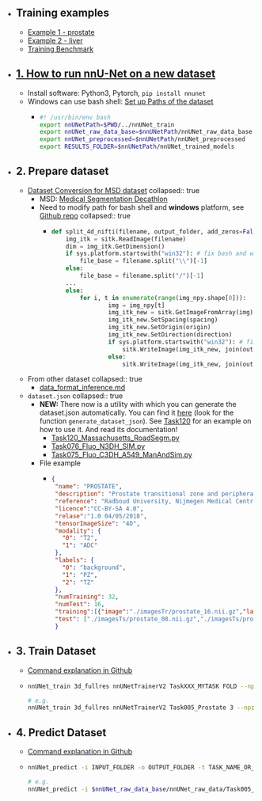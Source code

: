- ## Training examples
	- [Example 1 - prostate](https://github.com/MIC-DKFZ/nnUNet/blob/master/documentation/inference_example_Prostate.md)
	- [Example 2 - liver](https://github.com/MIC-DKFZ/nnUNet/blob/master/documentation/training_example_Hippocampus.md)
	- [Training Benchmark](https://github.com/MIC-DKFZ/nnUNet/blob/master/documentation/expected_epoch_times.md)
- ## [1. How to run nnU-Net on a new dataset](https://github.com/MIC-DKFZ/nnUNet#how-to-run-nnu-net-on-a-new-dataset)
	- Install software: Python3, Pytorch, `pip install nnunet`
	- Windows can use bash shell: [Set up Paths of the dataset](https://github.com/MIC-DKFZ/nnUNet/blob/master/documentation/setting_up_paths.md)
		- ```bash
		  #! /usr/bin/env bash
		  export nnUNetPath=$PWD/../nnUNet_train
		  export nnUNet_raw_data_base=$nnUNetPath/nnUNet_raw_data_base
		  export nnUNet_preprocessed=$nnUNetPath/nnUNet_preprocessed
		  export RESULTS_FOLDER=$nnUNetPath/nnUNet_trained_models
		  ```
- ## 2. Prepare dataset
	- [Dataset Conversion for MSD dataset](https://github.com/MIC-DKFZ/nnUNet/blob/master/documentation/dataset_conversion.md)
	  collapsed:: true
		- MSD: [Medical Segmentation Decathlon](http://medicaldecathlon.com/)
		- Need to modify path for bash shell and **windows** platform, see [Github repo](https://github.com/Kexin-Wei/nnUNet)
		  collapsed:: true
			- ```python
			  def split_4d_nifti(filename, output_folder, add_zeros=False):
			      img_itk = sitk.ReadImage(filename)
			      dim = img_itk.GetDimension()
			      if sys.platform.startswith("win32"): # fix bash and windows path issue. replace / to \\
			          file_base = filename.split("\\")[-1]
			      else:
			          file_base = filename.split("/")[-1] 
			      ...
			      else:
			          for i, t in enumerate(range(img_npy.shape[0])):
			                  img = img_npy[t]
			                  img_itk_new = sitk.GetImageFromArray(img)
			                  img_itk_new.SetSpacing(spacing)
			                  img_itk_new.SetOrigin(origin)
			                  img_itk_new.SetDirection(direction)
			                  if sys.platform.startswith("win32"): # fix bash and windows path issue. replace / to \\
			                      sitk.WriteImage(img_itk_new, join(output_folder, file_base[:-7] + "_%04.0d.nii.gz" % i).replace("/","\\")) 
			                  else:
			                      sitk.WriteImage(img_itk_new, join(output_folder, file_base[:-7] + "_%04.0d.nii.gz" % i))             
			  ```
	- From other dataset
	  collapsed:: true
		- [data_format_inference.md](https://github.com/MIC-DKFZ/nnUNet/blob/master/documentation/data_format_inference.md)
	- `dataset.json`
	  collapsed:: true
		- **NEW:** There now is a utility with which you can generate the dataset.json automatically. You can find it [here](https://github.com/MIC-DKFZ/nnUNet/blob/master/nnunet/dataset_conversion/utils.py) (look for the function `generate_dataset_json`). See [Task120](https://github.com/MIC-DKFZ/nnUNet/blob/master/nnunet/dataset_conversion/Task120_Massachusetts_RoadSegm.py) for an example on how to use it. And read its documentation!
			- [Task120_Massachusetts_RoadSegm.py](https://github.com/MIC-DKFZ/nnUNet/blob/master/nnunet/dataset_conversion/Task120_Massachusetts_RoadSegm.py)
			- [Task076_Fluo_N3DH_SIM.py](https://github.com/MIC-DKFZ/nnUNet/blob/master/nnunet/dataset_conversion/Task076_Fluo_N3DH_SIM.py)
			- [Task075_Fluo_C3DH_A549_ManAndSim.py](https://github.com/MIC-DKFZ/nnUNet/blob/master/nnunet/dataset_conversion/Task075_Fluo_C3DH_A549_ManAndSim.py)
		- File example
			- ```json
			  { 
			   "name": "PROSTATE", 
			   "description": "Prostate transitional zone and peripheral zone segmentation",
			   "reference": "Radboud University, Nijmegen Medical Centre",
			   "licence":"CC-BY-SA 4.0",
			   "relase":"1.0 04/05/2018",
			   "tensorImageSize": "4D",
			   "modality": { 
			     "0": "T2", 
			     "1": "ADC"
			   }, 
			   "labels": { 
			     "0": "background", 
			     "1": "PZ", 
			     "2": "TZ"
			   }, 
			   "numTraining": 32, 
			   "numTest": 16,
			   "training":[{"image":"./imagesTr/prostate_16.nii.gz","label":"./labelsTr/prostate_16.nii.gz"},{"image":"./imagesTr/prostate_04.nii.gz","label":"./labelsTr/prostate_04.nii.gz"},...], 
			   "test": ["./imagesTs/prostate_08.nii.gz","./imagesTs/prostate_22.nii.gz","./imagesTs/prostate_30.nii.gz",...]
			   }
			  ```
- ## 3. Train Dataset
	- [Command explanation in Github](https://github.com/MIC-DKFZ/nnUNet#model-training)
	- ```bash
	  nnUNet_train 3d_fullres nnUNetTrainerV2 TaskXXX_MYTASK FOLD --npz
	  
	  # e.g.
	  nnUNet_train 3d_fullres nnUNetTrainerV2 Task005_Prostate 3 --npz
	  
	  ```
- ## 4. Predict Dataset
	- [Command explanation in Github](https://github.com/MIC-DKFZ/nnUNet#run-inference)
	- ```bash
	  nnUNet_predict -i INPUT_FOLDER -o OUTPUT_FOLDER -t TASK_NAME_OR_ID -m CONFIGURATION --save_npz
	  
	  # e.g.
	  nnUNet_predict -i $nnUNet_raw_data_base/nnUNet_raw_data/Task005_Prostate/imagesTs/ -o OUTPUT_DIRECTORY -t 5 -m 3d_fullres
	  ```